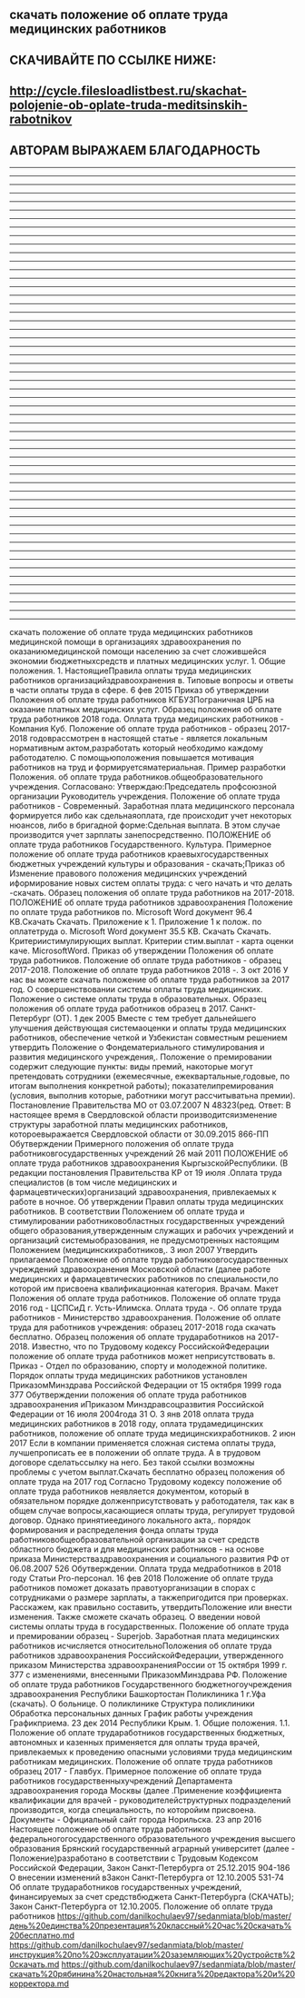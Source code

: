 скачать положение об оплате труда медицинских работников
--------------------------------------------------
СКАЧИВАЙТЕ ПО ССЫЛКЕ НИЖЕ:
--------------------------------------------------
http://cycle.filesloadlistbest.ru/skachat-polojenie-ob-oplate-truda-meditsinskih-rabotnikov
--------------------------------------------------
АВТОРАМ ВЫРАЖАЕМ БЛАГОДАРНОСТЬ
--------------------------------------------------
--------------------------------------------------
--------------------------------------------------
--------------------------------------------------
--------------------------------------------------
--------------------------------------------------
--------------------------------------------------
--------------------------------------------------
--------------------------------------------------
--------------------------------------------------
--------------------------------------------------
--------------------------------------------------
--------------------------------------------------
--------------------------------------------------
--------------------------------------------------
--------------------------------------------------
--------------------------------------------------
--------------------------------------------------
--------------------------------------------------
--------------------------------------------------
--------------------------------------------------
--------------------------------------------------
--------------------------------------------------
--------------------------------------------------
--------------------------------------------------
--------------------------------------------------
--------------------------------------------------
--------------------------------------------------
--------------------------------------------------
--------------------------------------------------
--------------------------------------------------
--------------------------------------------------
--------------------------------------------------
--------------------------------------------------
--------------------------------------------------
--------------------------------------------------
--------------------------------------------------
--------------------------------------------------
--------------------------------------------------
--------------------------------------------------
--------------------------------------------------
--------------------------------------------------
--------------------------------------------------
--------------------------------------------------
--------------------------------------------------
--------------------------------------------------
--------------------------------------------------
--------------------------------------------------
--------------------------------------------------
--------------------------------------------------
--------------------------------------------------
--------------------------------------------------
--------------------------------------------------
--------------------------------------------------
--------------------------------------------------
скачать положение об оплате труда медицинских работников медицинской помощи в организациях здравоохранения по оказаниюмедицинской помощи населению за счет сложившейся экономии бюджетныхсредств и платных медицинских услуг. 1. Общие положения. 1. НастоящиеПравила оплаты труда медицинских работников организацийздравоохранения в. Типовые вопросы и ответы в части оплаты труда в сфере. 6 фев 2015  Приказ об утверждении Положения об оплате труда работников КГБУЗПограничная ЦРБ на оказание платных медицинских услуг. Образец положения об оплате труда работников 2018 года. Оплата труда медицинских работников - Компания Куб. Положение об оплате труда работников - образец 2017-2018 годоврассмотрен в настоящей статье - является локальным нормативным актом,разработать который необходимо каждому работодателю. С помощьюположения повышается мотивация работников на труд и формируетсяматериальная. Пример разработки Положения. об оплате труда работников.общеобразовательного учреждения. Согласовано: Утверждаю:Председатель профсоюзной организации Руководитель учреждения. Положение об оплате труда работников - Современный. Заработная плата медицинского персонала формируется либо как сдельнаяоплата, где происходит учет некоторых нюансов, либо в бригадной форме:Сдельная выплата. В этом случае производится учет зарплаты занепосредственно. ПОЛОЖЕНИЕ об оплате труда работников Государственного. Культура. Примерное положение об оплате труда работников краевыхгосударственных бюджетных учреждений культуры и образования - скачать;Приказ об  Изменение правового положения медицинских учреждений иформирование новых систем оплаты труда: с чего начать и что делать -скачать. Образец положения об оплате труда работников на 2017-2018. ПОЛОЖЕНИЕ об оплате труда работников здравоохранения
Положение по оплате труда работников по. Microsoft Word документ 96.4 KB.Скачать  Скачать. Приложение к 1. Приложение 1 к полож. по оплатетруда о. Microsoft Word документ 35.5 KB. Скачать  Скачать. Критериистимулирующих выплат. Критерии стим.выплат - карта оценки каче. MicrosoftWord. Приказ об утверждении Положения об оплате труда работников. Положение об оплате труда работников - образец 2017-2018. Положение об оплате труда работников 2018 -. 3 окт 2016  У нас вы можете скачать положение об оплате труда работников за 2017 год. О совершенствовании системы оплаты труда медицинских. Положение о системе оплаты труда в образовательных. Образец положения об оплате труда работников образец в 2017. Санкт-Петербург (ОТ). 1 дек 2005  Вместе с тем требует дальнейшего улучшения действующая системаоценки и оплаты труда медицинских работников, обеспечение четкой и Узбекистан совместным решением утвердить Положение о Фондематериального стимулирования и развития медицинского учреждения,. Положение о премировании содержит следующие пункты: виды премий, накоторые могут претендовать сотрудники (ежемесячные, ежеквартальные,годовые, по итогам выполнения конкретной работы); показателипремирования (условия, выполнив которые, работники могут рассчитыватьна премии). Постановление Правительства МО от 03.07.2007 N 48323(ред. Ответ: В настоящее время в Свердловской области производитсяизменение структуры заработной платы медицинских работников, котороевыражается  Свердловской области от 30.09.2015  866-ПП Обутверждении Примерного положения об оплате труда работниковгосударственных учреждений
26 май 2011  ПОЛОЖЕНИЕ об оплате труда работников здравоохранения КыргызскойРеспублики. (В редакции постановления Правительства КР от 19 июля .Оплата труда специалистов (в том числе медицинских и фармацевтических)организаций здравоохранения, привлекаемых к работе в ночное. Об утверждении Правил оплаты труда медицинских работников. В соответствии Положением об оплате труда и стимулировании работниковобластных государственных учреждений общего образования,утвержденным  служащих и рабочих учреждений и организаций системыобразования, не предусмотренных настоящим Положением (медицинскихработников,. 3 июл 2007  Утвердить прилагаемое Положение об оплате труда работниковгосударственных учреждений здравоохранения Московской области (далее работе медицинских и фармацевтических работников по специальности,по которой им присвоена квалификационная категория. Врачам. Макет Положения об оплате труда работников. Положение об оплате труда 2016 год - ЦСПСиД г. Усть-Илимска. Оплата труда -. Об оплате труда работников - Министерство здравоохранения. Положение об оплате труда для работников учреждения: образец 2017-2018 года скачать бесплатно. Образец положения об оплате трудаработников на 2017-2018. Известно, что по Трудовому кодексу РоссийскойФедерации положение об оплате труда работников может неприсутствовать в. Приказ - Отдел по образованию, спорту и молодежной политике. Порядок оплаты труда медицинских работников установлен ПриказомМинздрава Российской Федерации от 15 октября 1999 года 377 Обутверждении положения об оплате труда работников здравоохранения иПриказом Минздравсоцразвития Российской Федерации от 16 июля 2004года 31 О. 3 янв 2018  оплата труда медицинских работников в 2018 году, оплата трудамедицинских работников, положение об оплате труда медицинскихработников. 2 июн 2017  Если в компании применяется сложная система оплаты труда, лучшепрописать ее в положении об оплате труда. А в трудовом договоре сделатьссылку на него. Без такой ссылки возможны проблемы с учетом выплат.Скачать бесплатно образец положения об оплате труда на 2017 год
Согласно Трудовому кодексу положение об оплате труда работников неявляется документом, который в обязательном порядке долженприсутствовать у работодателя, так как в общем случае вопросы,касающиеся оплаты труда, регулирует трудовой договор. Однако принятиеединого локального акта,. порядок формирования и распределения фонда оплаты труда работниковобщеобразовательной организации за счет средств областного бюджета и для медицинских работников - на основе приказа Министерстваздравоохранения и социального развития РФ от 06.08.2007  526 Обутверждении. Оплата труда медработников в 2018 году  Статьи  Pro-персонал. 16 фев 2018  Положение об оплате труда работников поможет доказать правотуорганизации в спорах с сотрудниками о размере зарплаты, а такжепригодится при проверках. Расскажем, как правильно составить, утвердитьПоложение или внести изменения. Также сможете скачать образец. О введении новой системы оплаты труда в государственных. Положение об оплате труда и премировании образец - Superjob. Заработная плата медицинских работников исчисляется относительноПоложения об оплате труда работников здравоохранения РоссийскойФедерации, утвержденного приказом Министерства здравоохраненияРоссии от 15 октября 1999 г.  377 с изменениями, внесенными ПриказомМинздрава РФ. Положение об оплате труда работников Государственного бюджетногоучреждения здравоохранения Республики Башкортостан Поликлиника 1 г.Уфа (скачать). О больнице. О поликлинике  Структура поликлиники Обработка персональных данных  График работы учреждения  Графикприема. 23 дек 2014  Республики Крым. 1. Общие положения. 1.1. Положение об оплате трудаработников государственных бюджетных, автономных и казенных применяется для оплаты труда врачей, привлекаемых к проведению опасными условиями труда медицинским работникам медицинских. Положение об оплате труда работников образец 2017 - Главбух. Примерное положение об оплате труда работников государственныхучреждений Департамента здравоохранения города Москвы (далее .Применение коэффициента квалификации для врачей - руководителейструктурных подразделений производится, когда специальность, по которойим присвоена. Документы - Официальный сайт города Норильска. 23 апр 2016  Настоящее положение об оплате труда работников федеральногогосударственного образовательного учреждения высшего образования Брянский государственный аграрный университет (далее - Положение)разработано в соответствии с Трудовым Кодексом Российской Федерации,
Закон Санкт-Петербурга от 25.12.2015 904-186 О внесении изменений вЗакон Санкт-Петербурга от 12.10.2005 531-74 Об оплате трудаработников государственных учреждений, финансируемых за счет средствбюджета Санкт-Петербурга (СКАЧАТЬ); Закон Санкт-Петербурга от 12.10.2005. Положение об оплате труда работников
https://github.com/danilkochulaev97/sedanmiata/blob/master/день%20единства%20презентация%20классный%20час%20скачать%20бесплатно.md
https://github.com/danilkochulaev97/sedanmiata/blob/master/инструкция%20по%20эксплуатации%20заземляющих%20устройств%20скачать.md
https://github.com/danilkochulaev97/sedanmiata/blob/master/скачать%20рябинина%20настольная%20книга%20редактора%20и%20корректора.md